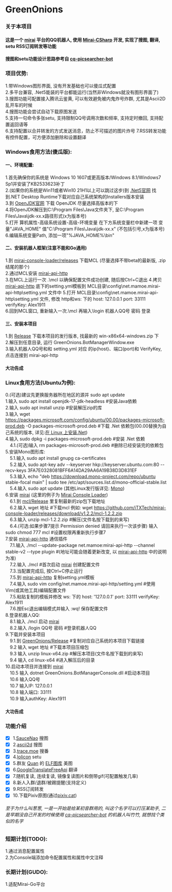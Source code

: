 # GreenOnions

### 关于本项目

#### 这是一个 [mirai](https://github.com/mamoe/mirai) 平台的QQ机器人, 使用 [Mirai-CSharp](https://github.com/Executor-Cheng/Mirai-CSharp) 开发, 实现了搜图, 翻译, setu RSS订阅转发等功能<br>
#### 搜图和setu功能设计思路参考自 [cq-picsearcher-bot](https://github.com/Tsuk1ko/cq-picsearcher-bot) <br>

### 项目优势:

1.带Windows图形界面, 没有开发基础也可以傻瓜式配置<br>
2.多平台兼容, .Net5能装的平台都能运行(当然非Windows就没有图形界面了)<br>
3.搜图功能可配置接入腾讯云鉴黄, 可以有效避免被内鬼炸号炸群, 尤其是Ascii2D乱开车的时候<br>
4.搜图功能会尝试自动下载原图发送<br>
5.支持一句命令多张setu, 支持限制QQ号调用次数和频率, 支持定时撤回, 支持配置返回语等<br>
6.支持配置以合并转发的方式发送消息，防止不可描述的图片炸号
7.RSS转发功能有控件配置，可方便添加删除和设置翻译

### Windows食用方法(傻瓜版):

#### 一、环境配置:

1.首先确保你的系统是 Windows 10 1607或更高版本/Windows 8.1/Windows7 Sp1并安装了KB2533623补丁<br>
2.(如果你的系统是Win11或者Win10 21H1以上可以跳过这步)到 [.Net5官网](https://dotnet.microsoft.com/download/dotnet/5.0) 找到.NET Desktop Runtime下载对应自己系统架构的Installers版本安装<br>
3.到 [OpenJDK官网](http://jdk.java.net/) 下载 OpenJDK 尽量选择高版本的下<br>
4.将OpenJDK解压到C:\Program Files\Java文件夹下, 呈C:\Program Files\Java\jdk-xx.x路径形式(x为版本号)<br>
5.打开 算机属性-高级系统设置-高级-环境变量 在下方系统变量栏中新建一项 变量"JAVA_HOME" 值"C:\Program Files\Java\jdk-xx.x" (不包括引号,x为版本号)<br>
6.编辑系统变量Path, 添加一项"%JAVA_HOME%\bin"<br>

#### 二、安装机器人框架(注意不能和Go通用)

1.到 [mirai-console-loader/releases](https://github.com/iTXTech/mirai-console-loader/releases) 下载MCL (尽量选择不带beta的最新版, .zip结尾的那个)<br>
2.通过MCL安装 [mirai-api-http](https://github.com/project-mirai/mirai-api-http)<br>
3.在MCL上运行一次 .\mcl 以确保配置文件成功创建, 随后按Ctrl+C退出
4.拷贝 [mirai-api-http](https://github.com/project-mirai/mirai-api-http) 底下的setting.yml模板到 MCL目录\config\net.mamoe.mirai-api-http\setting.yml 文件中
5.打开 MCL目录\config\net.mamoe.mirai-api-http\setting.yml 文件, 修改 http和ws: 下的 host: 127.0.0.1 port: 33111 verifyKey: Alex1911<br>
6.回到MCL窗口, 重新输入一次.\mcl 再输入\login 机器人QQ号 密码 登录<br>

#### 三、安装本项目

1.到 [Release](https://github.com/Alex1911-Jiang/GreenOnions/releases) 下载本项目的发行版本, 找最新的 win-x86x64-windows.zip 下<br>
2.解压到任意目录, 运行 GreenOnions.BotManagerWindow.exe<br>
3.输入机器人QQ号和和 setting.yml 对应 的ip(host)、端口(port)和 VerifyKey, 点击连接到 mirai-api-http<br>

#### 大功告成

### Linux食用方法(Ubuntu为例):
0.(可选)建议先更换服务器所在地区的源并 sudo apt update<br>
1.输入 sudo apt install openjdk-17-jdk-headless #安装Java依赖<br>
2.输入 sudo apt install unzip #安装解压zip的库<br>
3.输入 wget https://packages.microsoft.com/config/ubuntu/00.00/packages-microsoft-prod.deb -O packages-microsoft-prod.deb #下载 .Net 依赖包(00.00替换为自己系统的版本, 详见:[在 Linux 上安装.Net](https://docs.microsoft.com/zh-cn/dotnet/core/install/))<br>
4.输入 sudo dpkg -i packages-microsoft-prod.deb #安装 .Net 依赖<br>
　4.1.(可选)输入 rm packages-microsoft-prod.deb #删除已经安装完的依赖包<br>
5.安装Mono图形库:<br>
　5.1.输入 sudo apt install gnupg ca-certificates<br>
　5.2.输入 sudo apt-key adv --keyserver hkp://keyserver.ubuntu.com:80 --recv-keys 3FA7E0328081BFF6A14DA29AA6A19B38D3D831EF<br>
　5.3.输入 echo "deb https://download.mono-project.com/repo/ubuntu stable-focal main" | sudo tee /etc/apt/sources.list.d/mono-official-stable.list<br>
　5.4.输入 sudo apt update (其他Linux发行版详见: [Mono](https://www.mono-project.com/download/stable/#download-lin))<br>
6.安装 [mirai](https://github.com/mamoe/mirai) (这里的例子为 [Mirai Console Loader](https://github.com/iTXTech/mirai-console-loader))<br>
　6.1.到 [mcl/Release](https://github.com/iTXTech/mirai-console-loader/releases) 里复制最新的zip包下载地址<br>
　6.2.输入 wget 地址 #下载mcl 例如: wget https://github.com/iTXTech/mirai-console-loader/releases/download/v1.2.2/mcl-1.2.2.zip<br>
　6.3.输入 unzip mcl-1.2.2.zip #解压(文件名按下载到的来写)<br>
　6.4.(可选:如果步骤7提示 Permission denied 请回来执行一次该步骤) 输入 sudo chmod 777 mcl #设置权限再重新执行步骤7<br>
7.安装 [mirai-api-http](https://github.com/project-mirai/mirai-api-http) 通信插件<br>
　7.1.输入 ./mcl --update-package net.mamoe:mirai-api-http --channel stable-v2 --type plugin #(地址可能会随着更新改变, 以 [mirai-api-http](https://github.com/project-mirai/mirai-api-http) 中的说明为准)<br>
　7.2.输入 ./mcl #首次启动 [mirai](https://github.com/mamoe/mirai) 创建配置文件<br>
　7.3.当配置完成后, 按Ctrl+C停止运行<br>
　7.5.到 [mirai-api-http](https://github.com/project-mirai/mirai-api-http) 复制setting.yml模板<br>
　7.4.输入 sudo vim config/net.mamoe.mirai-api-http/setting.yml #使用Vim(或其他工具)编辑配置文件<br>
　7.5.粘贴复制的模板并修改 ws: 下的 host: '127.0.0.1' port: 33111 verifyKey: Alex1911<br>
　7.6.按Esc退出编辑模式并输入 :wq! 保存配置文件<br>
8.登录机器人QQ:<br>
　8.1.输入 ./mcl 启动 [mirai](https://github.com/mamoe/mirai)<br>
　8.2.输入 /login QQ号 密码 #登录机器人QQ<br>
9.下载并安装本项目<br>
　9.1.到 [GreenOnions/Release](https://github.com/Alex1911-Jiang/GreenOnions/releases) #复制对应自己系统的本项目下载链接<br>
　9.2 输入 wget 地址 #下载本项目压缩包<br>
　9.3 输入 unzip linux-x64.zip #解压本项目(文件名按下载到的来写)<br>
　9.4 输入 cd linux-x64 #进入解压后的目录<br>
10.启动本项目并连接到 [mirai](https://github.com/mamoe/mirai)<br>
　10.5 输入 dotnet GreenOnions.BotManagerConsole.dll #启动本项目<br>
　10.6 输入QQ号<br>
　10.7 输入IP: 127.0.0.1<br>
　10.8 输入端口: 33111<br>
　10.9 输入authKey: Alex1911<br>
 
#### 大功告成

### 功能介绍

- [x] 1.[SauceNao](https://saucenao.com/) 搜图<br>
- [x] 2.[ascii2d](https://ascii2d.net/) 搜图<br>
- [x] 3.[trace.moe](https://trace.moe/) 搜番<br>
- [x] 4.[lolicon](https://api.lolicon.app/#/setu) setu<br>
- [x] 5.群友 [Quan](https://github.com/Quan666) 的 [ELF图库](http://img.shab.fun:5000/) 美图<br>
- [x] 6.[GoogleTranslateFreeApi](https://github.com/wadereye/GoogleTranslateFreeApi) 翻译<br>
- [x] 7.随机复读, 连续复读, 镜像复读图片和倒带gif(可配置触发几率)<br>
- [x] 8.新人入群/退群/被踢提醒(支持定义)<br>
- [x] 9.RSS订阅转发<br>
- [x] 10.下载Pixiv原图(通过[pixiv.cat](https://pixiv.cat/))<br>

###### 至于为什么叫葱葱, 一是一开始是给某初音群用的, 叫这个名字可以打压某助手, 二是早期没自己开发的时候使用 [cq-picsearcher-bot](https://github.com/Tsuk1ko/cq-picsearcher-bot) 的机器人叫竹竹, 就想找个类似的名字<br>

### 短期计划(TODO):

1.通过消息配置属性<br>
2.为Console端添加命令配置属性和属性中文注释

### 长期计划(GUDO):

1.适配Mirai-Go平台
